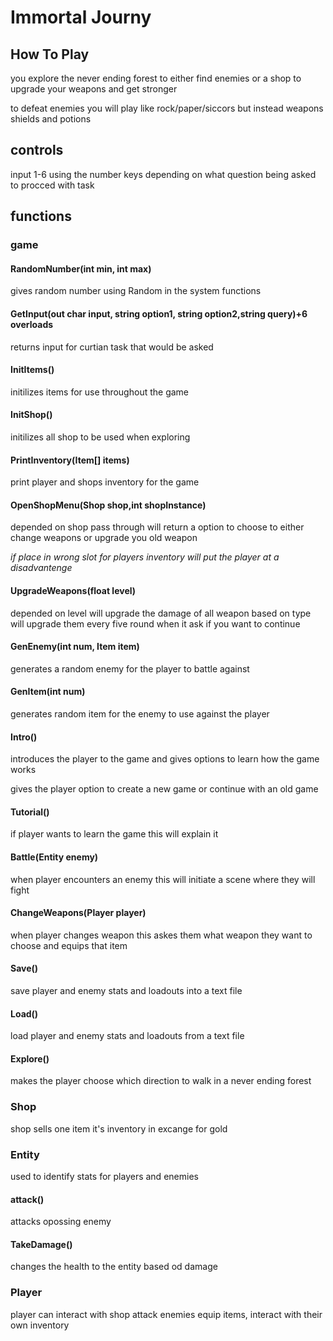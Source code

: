 # Immortal Journy
## How To Play 
you explore the never ending forest to either find enemies or a shop to upgrade your weapons and get stronger

to defeat enemies you will play like rock/paper/siccors but instead weapons shields and potions 
## controls
input 1-6 using the number keys depending on what question being asked to procced with task
## functions

### game

#### RandomNumber(int min, int max)
gives random number using Random in the system functions
#### GetInput(out char input, string option1, string option2,string query)+6 overloads
returns input for curtian task that would be asked
#### InitItems()
initilizes items for use throughout the game
#### InitShop()
initilizes all shop to be used when exploring
#### PrintInventory(Item[] items)
print player and shops inventory for the game
#### OpenShopMenu(Shop shop,int shopInstance)
depended on shop pass through will return a option to choose to either change weapons or upgrade you old weapon

*if place in wrong slot for players inventory will put the player at a disadvantenge*
#### UpgradeWeapons(float level)
depended on level will upgrade the damage of all weapon based on type 
will upgrade them every five round when it ask if you want to continue
#### GenEnemy(int num, Item item)
generates a random enemy for the player to battle against
#### GenItem(int num)
generates random item for the enemy to use against the player
#### Intro()
introduces the player to the game and gives options to learn how the game works

gives the player option to create a new game or continue with an old game
#### Tutorial()
if player wants to learn the game this will explain it
#### Battle(Entity enemy)
when player encounters an enemy this will initiate a scene where they will fight
#### ChangeWeapons(Player player)
when player changes weapon this askes them what weapon they want to choose and equips that item
#### Save()
save player and enemy stats and loadouts into a text file
#### Load()
load player and enemy stats and loadouts from a text file
#### Explore()
makes the player choose which direction to walk in a never ending forest

### Shop
shop sells one item it's inventory in excange for gold 

### Entity
used to identify stats for players and enemies
#### attack()
attacks opossing enemy
#### TakeDamage()
changes the health to the entity based od damage

### Player
player can interact with shop attack enemies equip items, interact with their own inventory

